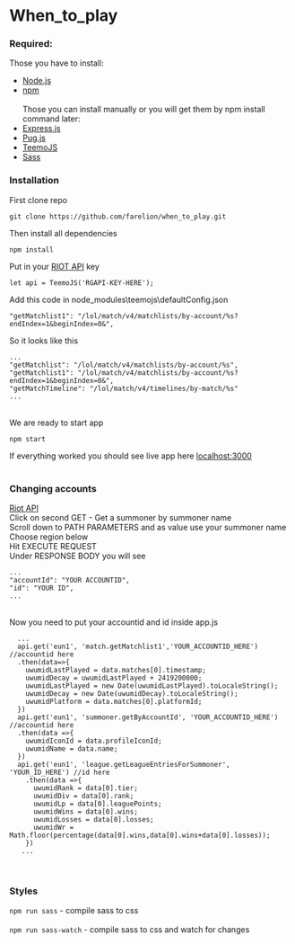 # When_to_play <br/>
### Required:<br/>
Those you have to install:<br/>
- [Node.js](https://nodejs.org/) <br/>
- [npm](https://www.npmjs.org/) <br/><br/>
Those you can install manually or you will get them by npm install command later:<br/>
- [Express.js](https://expressjs.com/) <br/>
- [Pug.js](https://pugjs.org/api/getting-started.html) <br/>
- [TeemoJS](https://github.com/MingweiSamuel/TeemoJS) <br/>
- [Sass](https://sass-lang.com/install)

### Installation
First clone repo
```node
git clone https://github.com/farelion/when_to_play.git
```
Then install all dependencies
```node
npm install
```
Put in your [RIOT API](https://developer.riotgames.com/) key

```node
let api = TeemoJS('RGAPI-KEY-HERE');
```
Add this code in node_modules\teemojs\defaultConfig.json
```node
"getMatchlist1": "/lol/match/v4/matchlists/by-account/%s?endIndex=1&beginIndex=0&",
```
So it looks like this
```node
...
"getMatchlist": "/lol/match/v4/matchlists/by-account/%s",
"getMatchlist1": "/lol/match/v4/matchlists/by-account/%s?endIndex=1&beginIndex=0&",
"getMatchTimeline": "/lol/match/v4/timelines/by-match/%s"
...
```      
<br />
We are ready to start app

```node
npm start
```
If everything worked you should see live app here [localhost:3000](http://localhost:3000/)
<br /><br />
### Changing accounts

[Riot API](https://developer.riotgames.com/api-methods/#summoner-v4/GET_getBySummonerName)<br />
Click on second GET - Get a summoner by summoner name<br />
Scroll down to PATH PARAMETERS and as value use your summoner name<br />
Choose region below<br />
Hit EXECUTE REQUEST<br />
Under RESPONSE BODY you will see<br />
```node
...
"accountId": "YOUR ACCOUNTID",
"id": "YOUR ID",
...
```
<br />
Now you need to put your accountid and id inside app.js

```node
  ... 
  api.get('eun1', 'match.getMatchlist1','YOUR_ACCOUNTID_HERE') //accountid here
  .then(data=>{
    uwumidLastPlayed = data.matches[0].timestamp;
    uwumidDecay = uwumidLastPlayed + 2419200000;
    uwumidLastPlayed = new Date(uwumidLastPlayed).toLocaleString();
    uwumidDecay = new Date(uwumidDecay).toLocaleString();
    uwumidPlatform = data.matches[0].platformId;
  })
  api.get('eun1', 'summoner.getByAccountId', 'YOUR_ACCOUNTID_HERE') //accountid here
  .then(data =>{
    uwumidIconId = data.profileIconId;
    uwumidName = data.name;
  })
  api.get('eun1', 'league.getLeagueEntriesForSummoner', 'YOUR_ID_HERE') //id here
    .then(data =>{
      uwumidRank = data[0].tier;
      uwumidDiv = data[0].rank;
      uwumidLp = data[0].leaguePoints;
      uwumidWins = data[0].wins;
      uwumidLosses = data[0].losses;
      uwumidWr = Math.floor(percentage(data[0].wins,data[0].wins+data[0].losses));
    })
   ...
```


<br />

### Styles
`npm run sass` - compile sass to css <br /><br />
`npm run sass-watch` - compile sass to css and watch for changes 
